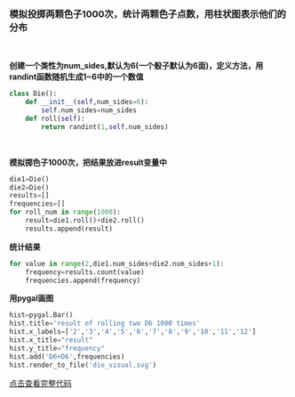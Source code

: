 ### 模拟投掷两颗色子1000次，统计两颗色子点数，用柱状图表示他们的分布

<br>

**创建一个类性为num_sides,默认为6(一个骰子默认为6面)，定义方法，用randint函数随机生成1~6中的一个数值**

```python
class Die():
    def __init__(self,num_sides=6):
        self.num_sides=num_sides
    def roll(self):
        return randint(1,self.num_sides)
```
<br>

**模拟掷色子1000次，把结果放进result变量中**
```python
die1=Die()
die2=Die()
results=[]
frequencies=[]
for roll_num in range(1000):
    result=die1.roll()+die2.roll()
    results.append(result)
```

**统计结果**
```python
for value in range(2,die1.num_sides+die2.num_sides+1):
    frequency=results.count(value)
    frequencies.append(frequency)
```

**用pygal画图**
```python
hist=pygal.Bar()
hist.title='result of rolling two D6 1000 times'
hist.x_labels=['2','3','4','5','6','7','8','9','10','11','12']
hist.x_title="result"
hist.y_title="frequency"
hist.add('D6+D6',frequencies)
hist.render_to_file('die_visual.svg')
```
[点击查看完整代码](https://github.com/suvieu/DATA-VISUALIZATION/blob/master/MATPLOTLIB/ROLLING%20DICE/dice.py)

